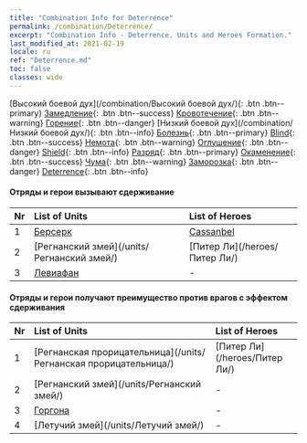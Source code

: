 ```yaml
---
title: "Combination Info for Deterrence"
permalink: /combination/Deterrence/
excerpt: "Combination Info - Deterrence. Units and Heroes Formation."
last_modified_at: 2021-02-19
locale: ru
ref: "Deterrence.md"
toc: false
classes: wide
---
```


  [Высокий боевой дух](/combination/Высокий боевой дух/){: .btn .btn--primary} [Замедление](/combination/Замедление/){: .btn .btn--success} [Кровотечение](/combination/Кровотечение/){: .btn .btn--warning} [Горение](/combination/Горение/){: .btn .btn--danger} [Низкий боевой дух](/combination/Низкий боевой дух/){: .btn .btn--info} [Болезнь](/combination/Болезнь/){: .btn .btn--primary} [Blind](/combination/Blind/){: .btn .btn--success} [Немота](/combination/Немота/){: .btn .btn--warning} [Оглушение](/combination/Оглушение/){: .btn .btn--danger} [Shield](/combination/Shield/){: .btn .btn--info} [Разряд](/combination/Разряд/){: .btn .btn--primary} [Окаменение](/combination/Окаменение/){: .btn .btn--success} [Чума](/combination/Чума/){: .btn .btn--warning} [Заморозка](/combination/Заморозка/){: .btn .btn--danger} [Deterrence](/combination/Deterrence/){: .btn .btn--info} 


#### Отряды и герои вызывают сдерживание

  | Nr |  List of Units  | List of Heroes | 
  |:---|:----------------|:---------------| 
  | 1 | [Берсерк](/units/Берсерк/) | [Cassanbel](/heroes/Cassanbel/) |
  | 2 | [Регнанский змей](/units/Регнанский змей/) | [Питер Ли](/heroes/Питер Ли/) |
  | 3 | [Левиафан](/units/Левиафан/) | - |


#### Отряды и герои получают преимущество против врагов с эффектом сдерживания

  | Nr |  List of Units  | List of Heroes | 
  |:---|:----------------|:---------------| 
  | 1 | [Регнанская прорицательница](/units/Регнанская прорицательница/) | [Питер Ли](/heroes/Питер Ли/) |
  | 2 | [Регнанский змей](/units/Регнанский змей/) | - |
  | 3 | [Горгона](/units/Горгона/) | - |
  | 4 | [Летучий змей](/units/Летучий змей/) | - |
